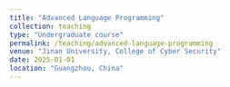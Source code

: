 ```yaml
---
title: "Advanced Language Programming"
collection: teaching
type: "Undergraduate course"
permalink: /teaching/advanced-language-programming
venue: "Jinan University, College of Cyber Security"
date: 2025-01-01
location: "Guangzhou, China"
---
```

